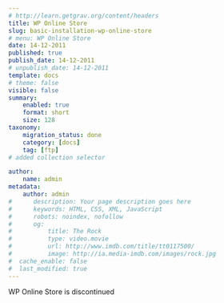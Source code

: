 ```yaml
---
# http://learn.getgrav.org/content/headers
title: WP Online Store
slug: basic-installation-wp-online-store
# menu: WP Online Store
date: 14-12-2011
published: true
publish_date: 14-12-2011
# unpublish_date: 14-12-2011
template: docs
# theme: false
visible: false
summary:
    enabled: true
    format: short
    size: 128
taxonomy:
    migration_status: done
    category: [docs]
    tag: [ftp]
# added collection selector

author:
    name: admin
metadata:
    author: admin
#      description: Your page description goes here
#      keywords: HTML, CSS, XML, JavaScript
#      robots: noindex, nofollow
#      og:
#          title: The Rock
#          type: video.movie
#          url: http://www.imdb.com/title/tt0117500/
#          image: http://ia.media-imdb.com/images/rock.jpg
#  cache_enable: false
#  last_modified: true
---
```


WP Online Store is discontinued

